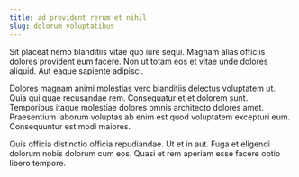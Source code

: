 ```yaml
---
title: ad provident rerum et nihil
slug: dolorum voluptatibus
---
```


Sit placeat nemo blanditiis vitae quo iure sequi. Magnam alias officiis dolores provident eum facere. Non ut totam eos et vitae unde dolores aliquid. Aut eaque sapiente adipisci.

Dolores magnam animi molestias vero blanditiis delectus voluptatem ut. Quia qui quae recusandae rem. Consequatur et et dolorem sunt. Temporibus itaque molestiae dolores omnis architecto dolores amet. Praesentium laborum voluptas ab enim est quod voluptatem excepturi eum. Consequuntur est modi maiores.

Quis officia distinctio officia repudiandae. Ut et in aut. Fuga et eligendi dolorum nobis dolorum cum eos. Quasi et rem aperiam esse facere optio libero tempore.
